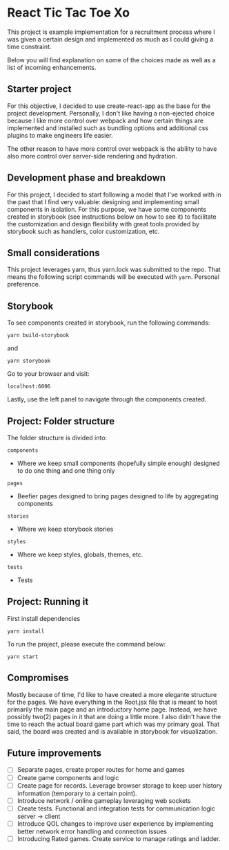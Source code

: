 # React Tic Tac Toe Xo

This project is example implementation for a recruitment process where I was given a certain design and implemented as much as I could giving a time constraint.

Below you will find explanation on some of the choices made as well as a list of incoming enhancements.

## Starter project

For this objective, I decided to use create-react-app as the base for the project development. Personally, I don't like having a non-ejected choice because I like more control over webpack and how certain things are implemented and installed such as bundling options and additional css plugins to make engineers life easier.

The other reason to have more control over webpack is the ability to have also more control over server-side rendering and hydration.

## Development phase and breakdown

For this project, I decided to start following a model that I've worked with in the past that I find very valuable: designing and implementing small components in isolation. For this purpose, we have some components created in storybook (see instructions below on how to see it) to facilitate the customization and design flexibility with great tools provided by storybook such as handlers, color customization, etc.

## Small considerations

This project leverages yarn, thus yarn.lock was submitted to the repo. That means the following script commands will be executed with `yarn`. Personal preference.

## Storybook

To see components created in storybook, run the following commands:

`yarn build-storybook`

and 

`yarn storybook`

Go to your browser and visit:

`localhost:6006`

Lastly, use the left panel to navigate through the components created.


## Project: Folder structure

The folder structure is divided into:

`components`
 - Where we keep small components (hopefully simple enough) designed to do one thing and one thing only

`pages`
- Beefier pages designed to bring pages designed to life by aggregating components

`stories`
- Where we keep storybook stories

`styles`
- Where we keep styles, globals, themes, etc.

`tests`
- Tests


## Project: Running it

First install dependencies

`yarn install`

To run the project, please execute the command below:

`yarn start`


## Compromises 

 Mostly because of time, I'd like to have created a more elegante structure for the pages. We have everything in the Root.jsx file that is meant to host primarily the main page and an introductory home page. Instead, we have possibly two(2) pages in it that are doing a little more. I also didn't have the time to reach the actual board game part which was my primary goal. That said, the board was created and is available in storybook for visualization. 

## Future improvements
- [ ] Separate pages, create proper routes for home and games
- [ ] Create game components and logic
- [ ] Create page for records. Leverage browser storage to keep user history information (temporary to a certain point).
- [ ] Introduce network / online gameplay leveraging web sockets
- [ ] Create tests. Functional and integration tests for communication logic server -> client
- [ ] Introduce QOL changes to improve user experience by implementing better network error handling and connection issues
- [ ] Introducing Rated games. Create service to manage ratings and ladder.
